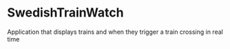 # SwedishTrainWatch
Application that displays trains and when they trigger a train crossing in real time
